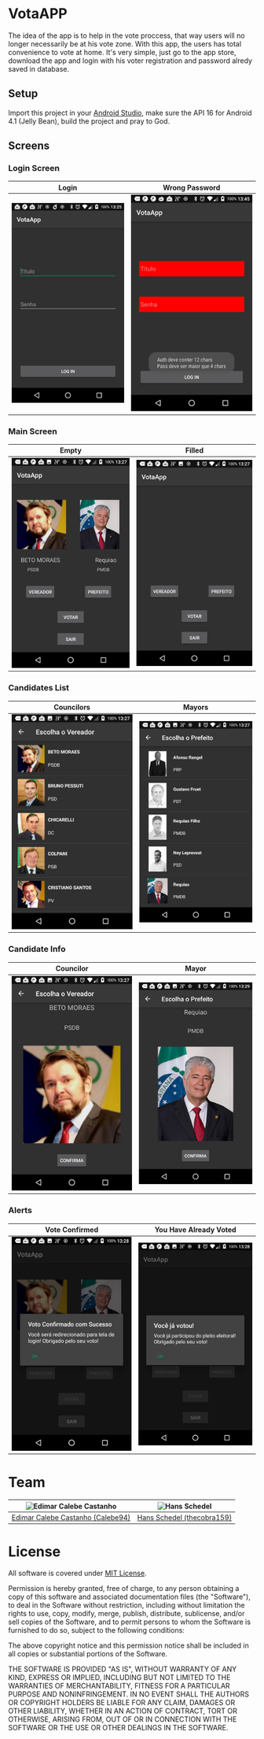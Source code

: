 # VotaAPP

The idea of the app is to help in the vote proccess, that way users will no longer necessarily be at his vote zone. With this app,
the users has total convenience to vote at home. It's very simple, just go to the app store, download the app and login with his 
voter registration and password alredy saved in database. 

## Setup

Import this project in your [Android Studio](https://developer.android.com/studio/), make sure the API 16 for Android 4.1 (Jelly Bean), build the project and pray to God. 

## Screens

### Login Screen

| Login | Wrong Password |
|:-----:|:------:|
| ![](media/login.jpg) | ![](media/login_wrong_pass.jpg)

### Main Screen

| Empty | Filled |
|:-----:|:------:|
| ![](media/main_screen.jpg) | ![](media/filled_main_screen.jpg) |

### Candidates List

| Councilors | Mayors |
|:-----:|:------:|
| ![](media/choose_a_councilor.jpg) | ![](media/choose_a_mayor.jpg) |

### Candidate Info

| Councilor | Mayor |
|:-----:|:------:|
| ![](media/info_councilor.jpg) | ![](media/info_mayor.jpg) |

### Alerts

| Vote Confirmed | You Have Already Voted |
|:--------------:|:----------------------:|
| ![](media/vote_confirmed.jpg) | ![](media/you_have_already_voted_dialog.jpg) |

# Team

| <img src="https://github.com/Calebe94.png?size=200" alt="Edimar Calebe Castanho"> | <img src="https://github.com/thecobra159.png?size=200" alt="Hans Schedel"> | 
|:---------------------------------------------------------------------------------:|:------------------------------------------------------------------:|
| [Edimar Calebe Castanho (Calebe94)](https://github.com/Calebe94)                  | [Hans Schedel (thecobra159)](https://github.com/thecobra159)


# License

All software is covered under [MIT License](https://opensource.org/licenses/MIT).

Permission is hereby granted, free of charge, to any person obtaining a copy of this software and associated documentation files (the "Software"), to deal in the Software without restriction, including without limitation the rights to use, copy, modify, merge, publish, distribute, sublicense, and/or sell copies of the Software, and to permit persons to whom the Software is furnished to do so, subject to the following conditions:

The above copyright notice and this permission notice shall be included in all copies or substantial portions of the Software.

THE SOFTWARE IS PROVIDED "AS IS", WITHOUT WARRANTY OF ANY KIND, EXPRESS OR IMPLIED, INCLUDING BUT NOT LIMITED TO THE WARRANTIES OF MERCHANTABILITY, FITNESS FOR A PARTICULAR PURPOSE AND NONINFRINGEMENT. IN NO EVENT SHALL THE AUTHORS OR COPYRIGHT HOLDERS BE LIABLE FOR ANY CLAIM, DAMAGES OR OTHER LIABILITY, WHETHER IN AN ACTION OF CONTRACT, TORT OR OTHERWISE, ARISING FROM, OUT OF OR IN CONNECTION WITH THE SOFTWARE OR THE USE OR OTHER DEALINGS IN THE SOFTWARE.
